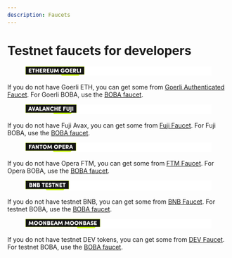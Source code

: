 ```yaml
---
description: Faucets
---
```


# Testnet faucets for developers

<figure><img src="../../.gitbook/assets/Artboard 1 (2).png" alt=""><figcaption></figcaption></figure>

If you do not have Goerli ETH, you can get some from [Goerli Authenticated Faucet](https://faucetlink.to/goerli). For Goerli BOBA, use the [BOBA faucet](https://gateway.goerli.boba.network/wallet).



<figure><img src="../../.gitbook/assets/Artboard 2 (8).png" alt=""><figcaption></figcaption></figure>

If you do not have Fuji Avax, you can get some from [Fuji Faucet](https://faucet.avax.network). For Fuji BOBA, use the [BOBA faucet](https://gateway.testnet.avax.boba.network/wallet).



<figure><img src="../../.gitbook/assets/Artboard 3 (1).png" alt=""><figcaption></figcaption></figure>

If you do not have Opera FTM, you can get some from [FTM Faucet](https://faucet.fantom.network/). For Opera BOBA, use the [BOBA faucet](https://gateway.testnet.bobaopera.boba.network/wallet).



<figure><img src="../../.gitbook/assets/Artboard 4 (7).png" alt=""><figcaption></figcaption></figure>

If you do not have testnet BNB, you can get some from [BNB Faucet](https://testnet.binance.org/faucet-smart). For testnet BOBA, use the [BOBA faucet](https://gateway.testnet.bnb.boba.network/wallet).



<figure><img src="../../.gitbook/assets/Artboard 5 (3).png" alt=""><figcaption></figcaption></figure>

If you do not have testnet DEV tokens, you can get some from [DEV Faucet](https://apps.moonbeam.network/moonbase-alpha/faucet/). For testnet BOBA, use the [BOBA faucet](https://gateway.bobabase.boba.network/wallet).
